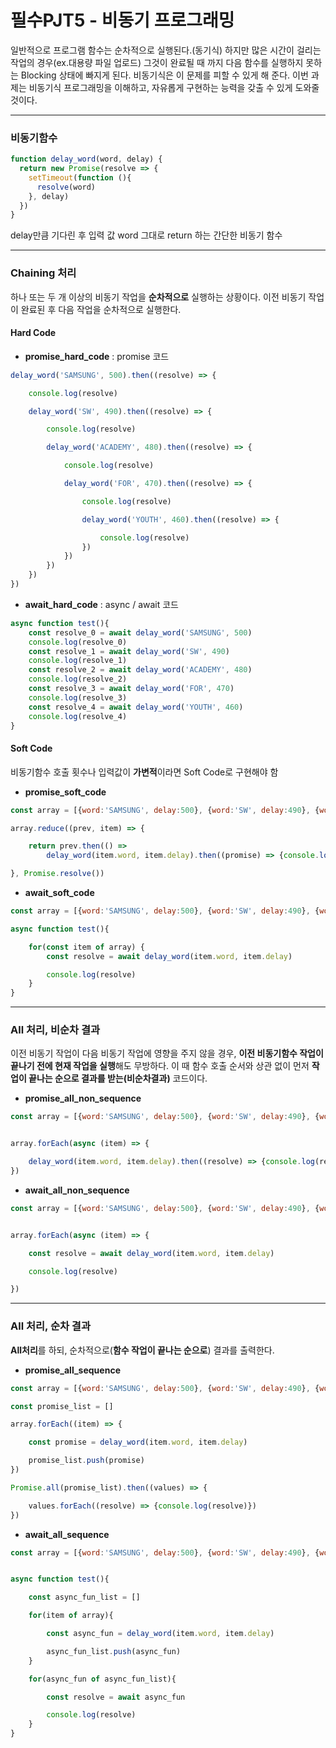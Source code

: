 # 필수PJT5 - 비동기 프로그래밍

일반적으로 프로그램 함수는 순차적으로 실행된다.(동기식) 하지만 많은 시간이 걸리는 작업의 경우(ex.대용량 파일 업로드) 그것이 완료될 때 까지 다음 함수를 실행하지 못하는 Blocking 상태에 빠지게 된다. 비동기식은 이 문제를 피할 수 있게 해 준다. 이번 과제는 비동기식 프로그래밍을 이해하고, 자유롭게 구현하는 능력을 갖출 수 있게 도와줄 것이다.

-------

### 비동기함수

```javascript
function delay_word(word, delay) {
  return new Promise(resolve => {
    setTimeout(function (){
      resolve(word)
    }, delay)
  })
}
```

delay만큼 기다린 후 입력 값 word 그대로 return 하는 간단한 비동기 함수

----

### Chaining 처리

하나 또는 두 개 이상의 비동기 작업을 **순차적으로** 실행하는 상황이다.
이전 비동기 작업이 완료된 후 다음 작업을 순차적으로 실행한다.

#### Hard Code

* **promise_hard_code** : promise 코드

```javascript
delay_word('SAMSUNG', 500).then((resolve) => {

    console.log(resolve)

    delay_word('SW', 490).then((resolve) => { 

        console.log(resolve)

        delay_word('ACADEMY', 480).then((resolve) => {

            console.log(resolve)

            delay_word('FOR', 470).then((resolve) => {

                console.log(resolve)

                delay_word('YOUTH', 460).then((resolve) => {

                    console.log(resolve)
                })
            })
        })
    })
})
```

* **await_hard_code** : async / await 코드

```javascript
async function test(){
    const resolve_0 = await delay_word('SAMSUNG', 500)
    console.log(resolve_0)
    const resolve_1 = await delay_word('SW', 490)
    console.log(resolve_1)
    const resolve_2 = await delay_word('ACADEMY', 480)    
    console.log(resolve_2)
    const resolve_3 = await delay_word('FOR', 470)
    console.log(resolve_3)
    const resolve_4 = await delay_word('YOUTH', 460)
    console.log(resolve_4)
}
```

#### Soft Code

비동기함수 호출 횟수나 입력값이 **가변적**이라면 Soft Code로 구현해야 함

* **promise_soft_code**

```javascript
const array = [{word:'SAMSUNG', delay:500}, {word:'SW', delay:490}, {word:'ACADEMY', delay:480}, {word:'FOR', delay:470}, {word:'YOUTH', delay:460}]

array.reduce((prev, item) => {

    return prev.then(() =>
        delay_word(item.word, item.delay).then((promise) => {console.log(promise)}))

}, Promise.resolve())
```

* **await_soft_code**

```javascript
const array = [{word:'SAMSUNG', delay:500}, {word:'SW', delay:490}, {word:'ACADEMY', delay:480}, {word:'FOR', delay:470}, {word:'YOUTH', delay:460}]

async function test(){

    for(const item of array) {
        const resolve = await delay_word(item.word, item.delay)

        console.log(resolve)                
    }
}
```

-------------------

### All 처리, 비순차 결과

이전 비동기 작업이 다음 비동기 작업에 영향을 주지 않을 경우,
**이전 비동기함수 작업이 끝나기 전에 현재 작업을 실행**해도 무방하다.
이 때 함수 호출 순서와 상관 없이 먼저 **작업이 끝나는 순으로 결과를
받는(비순차결과)** 코드이다. 

* **promise_all_non_sequence**

```javascript
const array = [{word:'SAMSUNG', delay:500}, {word:'SW', delay:490}, {word:'ACADEMY', delay:480}, {word:'FOR', delay:470}, {word:'YOUTH', delay:460}]


array.forEach(async (item) => {

    delay_word(item.word, item.delay).then((resolve) => {console.log(resolve)})            
})
```

* **await_all_non_sequence**

```javascript
const array = [{word:'SAMSUNG', delay:500}, {word:'SW', delay:490}, {word:'ACADEMY', delay:480}, {word:'FOR', delay:470}, {word:'YOUTH', delay:460}]


array.forEach(async (item) => {

    const resolve = await delay_word(item.word, item.delay)

    console.log(resolve)

})
```

------

### All 처리, 순차 결과

**All처리**를 하되, 순차적으로(**함수 작업이 끝나는 순으로**) 결과를 출력한다.

* **promise_all_sequence**

```javascript
const array = [{word:'SAMSUNG', delay:500}, {word:'SW', delay:490}, {word:'ACADEMY', delay:480}, {word:'FOR', delay:470}, {word:'YOUTH', delay:460}]

const promise_list = []

array.forEach((item) => {

    const promise = delay_word(item.word, item.delay)

    promise_list.push(promise)
})

Promise.all(promise_list).then((values) => {

    values.forEach((resolve) => {console.log(resolve)})
})
```

* **await_all_sequence**

```javascript
const array = [{word:'SAMSUNG', delay:500}, {word:'SW', delay:490}, {word:'ACADEMY', delay:480}, {word:'FOR', delay:470}, {word:'YOUTH', delay:460}]


async function test(){

    const async_fun_list = []

    for(item of array){    

        const async_fun = delay_word(item.word, item.delay)

        async_fun_list.push(async_fun)
    }

    for(async_fun of async_fun_list){

        const resolve = await async_fun

        console.log(resolve)
    }        
}
```

